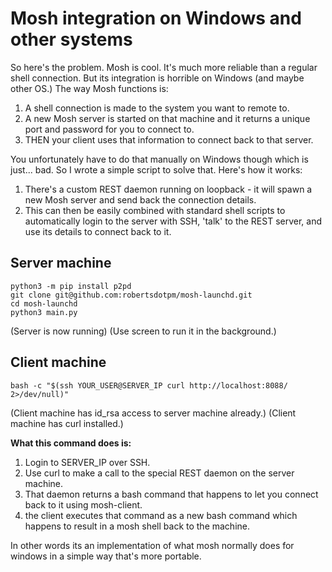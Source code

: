 
# Mosh integration on Windows and other systems

So here's the problem. Mosh is cool. It's much more reliable than a regular shell
connection. But its integration is horrible on Windows (and maybe other OS.)
The way Mosh functions is:

1. A shell connection is made to the system you want to remote to.
2. A new Mosh server is started on that machine and it returns a unique port
and password for you to connect to.
3. THEN your client uses that information to connect back to that server.

You unfortunately have to do that manually on Windows though which is just... bad.
So I wrote a simple script to solve that. Here's how it works:

1. There's a custom REST daemon running on loopback - it will spawn a new Mosh
server and send back the connection details.
2. This can then be easily combined with standard shell scripts to automatically
login to the server with SSH, 'talk' to the REST server, and use its details
to connect back to it.

## Server machine

    python3 -m pip install p2pd
    git clone git@github.com:robertsdotpm/mosh-launchd.git
    cd mosh-launchd
    python3 main.py

(Server is now running)
(Use screen to run it in the background.)

## Client machine

    bash -c "$(ssh YOUR_USER@SERVER_IP curl http://localhost:8088/ 2>/dev/null)"

(Client machine has id_rsa access to server machine already.)
(Client machine has curl installed.)

**What this command does is:**

1. Login to SERVER_IP over SSH.
2. Use curl to make a call to the special REST daemon on the server machine.
3. That daemon returns a bash command that happens to let you connect back to it
using mosh-client.
4. the client executes that command as a new bash command which happens to result in a mosh shell back to the machine.

In other words its an implementation of what mosh normally does for windows
in a simple way that's more portable.

